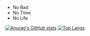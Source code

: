 - No Bad
- No Time
- No Life

[![Anurag's GitHub stats](https://github-readme-stats.vercel.app/api?username=miku-n)](https://github.com/anuraghazra/github-readme-stats)
[![Top Langs](https://github-readme-stats.vercel.app/api/top-langs/?username=miku-n)](https://github.com/anuraghazra/github-readme-stats)
<!---
MIKU-N/MIKU-N is a ✨ special ✨ repository because its `README.md` (this file) appears on your GitHub profile.
You can click the Preview link to take a look at your changes.
--->
